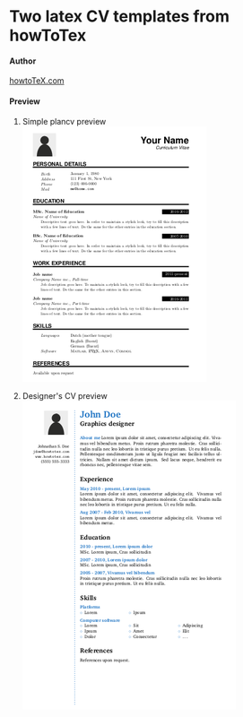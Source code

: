 # Two latex CV templates from howToTex

#### Author
[howtoTeX.com](http://www.howtotex.com/)

#### Preview
1. Simple plancv preview  
![screenshot](simple-plaincv/preview.png)

2. Designer's CV preview  
![screenshot](designer/preview.png)